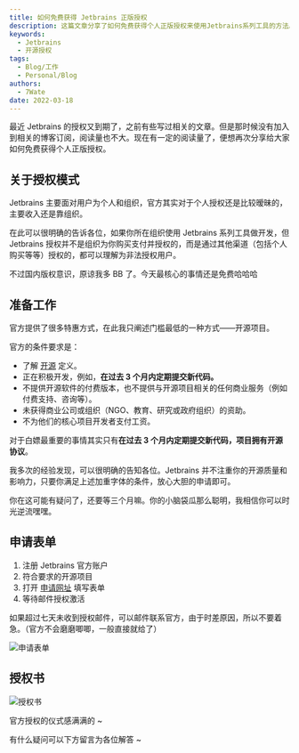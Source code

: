 ```yaml
---
title: 如何免费获得 Jetbrains 正版授权
description: 这篇文章分享了如何免费获得个人正版授权来使用Jetbrains系列工具的方法。作者强调了官方提供的特惠方式之一，即通过参与开源项目来获取授权。文章提供了详细的步骤，包括申请表单的填写和等待授权邮件的到来。
keywords:
  - Jetbrains
  - 开源授权
tags:
  - Blog/工作
  - Personal/Blog
authors:
  - 7Wate
date: 2022-03-18
---
```


最近 Jetbrains 的授权又到期了，之前有些写过相关的文章。但是那时候没有加入到相关的博客订阅，阅读量也不大。现在有一定的阅读量了，便想再次分享给大家如何免费获得个人正版授权。

## 关于授权模式

Jetbrains 主要面对用户为个人和组织，官方其实对于个人授权还是比较暧昧的，主要收入还是靠组织。

在此可以很明确的告诉各位，如果你所在组织使用 Jetbrains 系列工具做开发，但 Jetbrains 授权并不是组织为你购买支付并授权的，而是通过其他渠道（包括个人购买等等）授权的，都可以理解为非法授权用户。

不过国内版权意识，原谅我多 BB 了。今天最核心的事情还是免费哈哈哈

## 准备工作

官方提供了很多特惠方式，在此我只阐述门槛最低的一种方式——开源项目。

官方的条件要求是：

- 了解 [开源](https://opensource.org/docs/osd) 定义。
- 正在积极开发，例如，**在过去 3 个月内定期提交新代码。**
- 不提供开源软件的付费版本，也不提供与开源项目相关的任何商业服务（例如付费支持、咨询等）。
- 未获得商业公司或组织（NGO、教育、研究或政府组织）的资助。
- 不为他们的核心项目开发者支付工资。

对于白嫖最重要的事情其实只有**在过去 3 个月内定期提交新代码，项目拥有开源协议**。

我多次的经验发现，可以很明确的告知各位。Jetbrains 并不注重你的开源质量和影响力，只要你满足上述加重字体的条件，放心大胆的申请即可。

你在这可能有疑问了，还要等三个月嘛。你的小脑袋瓜那么聪明，我相信你可以时光逆流嘿嘿。

## 申请表单

1. 注册 Jetbrains 官方账户
2. 符合要求的开源项目
3. 打开 [申请网址](https://www.jetbrains.com.cn/community/opensource/#support) 填写表单
4. 等待邮件授权激活

如果超过七天未收到授权邮件，可以邮件联系官方，由于时差原因，所以不要着急。（官方不会磨磨唧唧，一般直接就给了）

![申请表单](https://static.7wate.com/img/2022/03/18/bdb617b477249.png)

## 授权书

![授权书](https://static.7wate.com/img/2022/03/18/da3383aae5bc0.png)

官方授权的仪式感满满的 ~

有什么疑问可以下方留言为各位解答 ~
